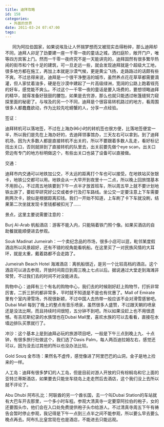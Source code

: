 ```yaml
---
title: 迪拜攻略
id: 158
categories:
  - 外面的世界
date: 2011-03-24 07:47:00
tags:
---
```


&nbsp;&nbsp;&nbsp;&nbsp;&nbsp; 同为阿拉伯国家，如果说埃及让人怀揣梦想而又被现实击得粉碎，那么迪拜却不同，迪拜人卯足了劲要建一座一千零一夜的童话之城，洒扫庭阶，敞开门户，唯等四方宾客上门。然而一千零一夜终究不是一天能讲完的，迪拜固然有很多繁华热闹的街市和个性十足的建筑，可一旦走远一些，就会发现迪拜就是个超级大工地，很多地方都在施工，再加上本就是沙漠气候，更是黄尘飞扬，走路路过的话颇有些不爽。不过总得来说，迪拜是一个很干净整洁的城市，虽然养点花花草草都需要滴灌，但人家仗着油多，硬是在沙漠中建起了一片高级绿洲，宽阔的公路上跑着锃亮的好车，感觉能不爽么。不过这个一千零一夜的童话是要入场费的，要想领略迪拜的精华，就得准备好鼓鼓的腰包，如果是去穷游，那么也就只能透过帐篷缝努力窥探里面的秘密了。与埃及的另一个不同，迪拜是个很容易转机路过的地方，看周围很多人都蠢蠢欲动，作为比较先吃螃蟹的人，分享一点经验。

签证：

迪拜转机可以落地签，不过在上海办96小时的转机签也很方便，比落地签便宜一半，所以我们是先在上海办好的，去迪拜领事馆办，三天左右可以拿到。到了迪拜机场，因为大多数人都是直接转机不出关的，所以不要跟着多数人乱走，看好标记找出关口，否则就排到了直接转机的队里去，出关前要先做个eye scan，出关口旁边有专门的地方标明做这个，有些出关口也装了设备可以直接做。

交通：

迪拜市内交通可以地铁加公交，不太远的距离打个车也可以接受。在地铁站买张银卡，地铁公交都可以用。地铁会从一大早开到夜里十一二点，所以晚上回旅馆基本不用担心，不过周五地铁要到下午一点半才放首班车，所以周五早上就不要计划地铁出游了，要趁早研究好公交或者步行及打车路线。坐公交一定要注意上下车需要刷两次卡，貌似是根据距离扣钱。我们一开始不知道，上车刷了卡下车就没刷，结果第二次坐就发现卡里钱都被扣光了&hellip;&hellip;

景点，这里主要说需要注意的：

Burj Al-Arab 帆船酒店：游客不能入内，只能隔着铁门照个像。如果买酒店的自助餐就能顺便进去参观。

Souk Madinat Jumeirah：一个卖纪念品的市场，很多小店可以逛，毗邻某度假酒店所以风景超好，还有不错的视角能看帆船。在这里买了一对民族风情的大耳环，就是太重，戴着路都不会走路了。

Jumeirah Beach Hotel 海滩酒店：离帆船很近，是另一个比较高档的酒店。这个酒店可以进去参观，开放时间周日到周三晚上七点以后。据说通过大堂走到海滩非常赞，不过我们去的时间不对没能进去。

购物中心：迪拜有三个有名的购物中心，我们去的时候刚好赶上购物节，打折非常厉害，二折三折的都非常多，平时就不知道是不是也有优惠了。Mall of Emirate里有个室内滑雪场，外观很新颖，不过中国人去热带一般应该不会对滑雪感冒吧。Dubai Mall 每到了晚上的整点有音乐喷泉，虽然很多人盛赞，不过跟天朝的喷泉还是没法比啊，而且持续时间很短，五分钟不到吧。所以如果没赶上也不用很遗憾。有吉尼斯纪录的水族馆也在Dubai Mall里，喜欢水族的可以去看看，直接在水墙边排队买票就行了。

冲沙：这个基本上是到迪拜必玩的旅游项目吧，一般是下午三点到晚上九、十点钟，有很多旅行社做这个，我们选了Oasis Palm，每人两百迪拉姆左右，感觉还可以，因为没去过其他的所以也没办法比较。

Gold Souq 金市场：果然名不虚传，感觉像进了阿里巴巴的山洞，金子是地上捡来的一样。

人工岛：迪拜有很多梦幻的人工岛，但是目前对游人开放的只有棕榈岛和它上面的亚特兰蒂斯酒店，如果要去只能坐车绕岛上走走然后去酒店，这个我们没上去所以就不评论了。

Abu Dhubi 阿布扎比：阿联酋的另一个酋长国，去一个叫Dubai Station的车站就有大巴车开去那里，一个多小时车程。参观大清真寺一定要穿阿拉伯的袍子，女的还要围头巾，他们会在入口处免费提供袍子头巾给游人。不过清真寺周五下午有祷告会暂时停止参观，我记得是下午一点到三点半之间不能参观，所以要么早去要么晚点再去。阿布扎比皇宫现在也是酒店，不能进去只能远观。
